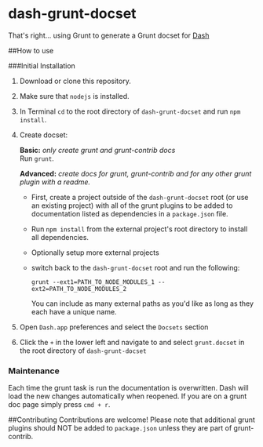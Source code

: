 dash-grunt-docset
=================

That's right... using Grunt to generate a Grunt docset for [Dash](http://kapeli.com/dash)

##How to use

###Initial Installation
1. Download or clone this repository.
2. Make sure that `nodejs` is installed.
3. In Terminal `cd` to the root directory of `dash-grunt-docset` and run `npm install`.
4. Create docset:

   __Basic:__ _only create grunt and grunt-contrib docs_  
   Run `grunt`.  
   
   __Advanced:__ _create docs for grunt, grunt-contrib and for any other grunt plugin with a readme._  
   - First, create a project outside of the `dash-grunt-docset` root (or use an existing project) with all of the grunt plugins to be added to documentation listed as dependencies in a `package.json` file.
   - Run `npm install` from the external project's root directory to install all dependencies.
   - Optionally setup more external projects
   - switch back to the `dash-grunt-docset` root and run the following: 
    
      ``
      grunt --ext1=PATH_TO_NODE_MODULES_1 --ext2=PATH_TO_NODE_MODULES_2
      ``
      
      You can include as many external paths as you'd like as long as they each have a unique name.
   
 
5. Open `Dash.app` preferences and select the `Docsets` section
6. Click the `+` in the lower left and navigate to and select `grunt.docset` in the root directory of `dash-grunt-docset`

### Maintenance
Each time the grunt task is run the documentation is overwritten. Dash will load the new changes automatically when reopened. If you are on a grunt doc page simply press `cmd + r`.

##Contributing
Contributions are welcome! Please note that additional grunt plugins should NOT be added to `package.json` unless they are part of grunt-contrib.
